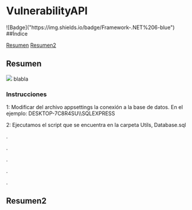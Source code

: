 <h1> VulnerabilityAPI </h1>
![Badge]("https://img.shields.io/badge/Framework-.NET%206-blue")
##Índice

[Resumen](#Resumen)
[Resumen2](#Resumen2)

<h2>Resumen</h2>

<img src="https://img.shields.io/badge/STATUS-EN%20DESAROLLO-green">
blabla
<h3>Instrucciones</h2>
1: Modificar del archivo appsettings la conexión a la base de datos. En el ejemplo: DESKTOP-7C8R4SU\\SQLEXPRESS

2: Ejecutamos el script que se encuentra en la carpeta Utils, Database.sql












.






.







.




.



.
<h2>Resumen2</h2>
